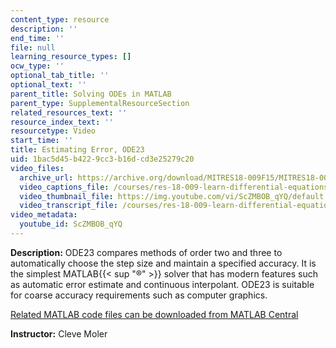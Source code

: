 ```yaml
---
content_type: resource
description: ''
end_time: ''
file: null
learning_resource_types: []
ocw_type: ''
optional_tab_title: ''
optional_text: ''
parent_title: Solving ODEs in MATLAB
parent_type: SupplementalResourceSection
related_resources_text: ''
resource_index_text: ''
resourcetype: Video
start_time: ''
title: Estimating Error, ODE23
uid: 1bac5d45-b422-9cc3-b16d-cd3e25279c20
video_files:
  archive_url: https://archive.org/download/MITRES18-009F15/MITRES18-009F15_odes_05_300k.mp4
  video_captions_file: /courses/res-18-009-learn-differential-equations-up-close-with-gilbert-strang-and-cleve-moler-fall-2015/f248e5b54d9854c5a65e4dce02367cb0_ScZMBOB_qYQ.vtt
  video_thumbnail_file: https://img.youtube.com/vi/ScZMBOB_qYQ/default.jpg
  video_transcript_file: /courses/res-18-009-learn-differential-equations-up-close-with-gilbert-strang-and-cleve-moler-fall-2015/fa523517ea139cf33cbf1f138bfc235e_ScZMBOB_qYQ.pdf
video_metadata:
  youtube_id: ScZMBOB_qYQ
---
```


**Description:** ODE23 compares methods of order two and three to automatically choose the step size and maintain a specified accuracy. It is the simplest MATLAB{{< sup "®" >}} solver that has modern features such as automatic error estimate and continuous interpolant. ODE23 is suitable for coarse accuracy requirements such as computer graphics.

[Related MATLAB code files can be downloaded from MATLAB Central](http://www.mathworks.com/matlabcentral/fileexchange/54611)

**Instructor:** Cleve Moler